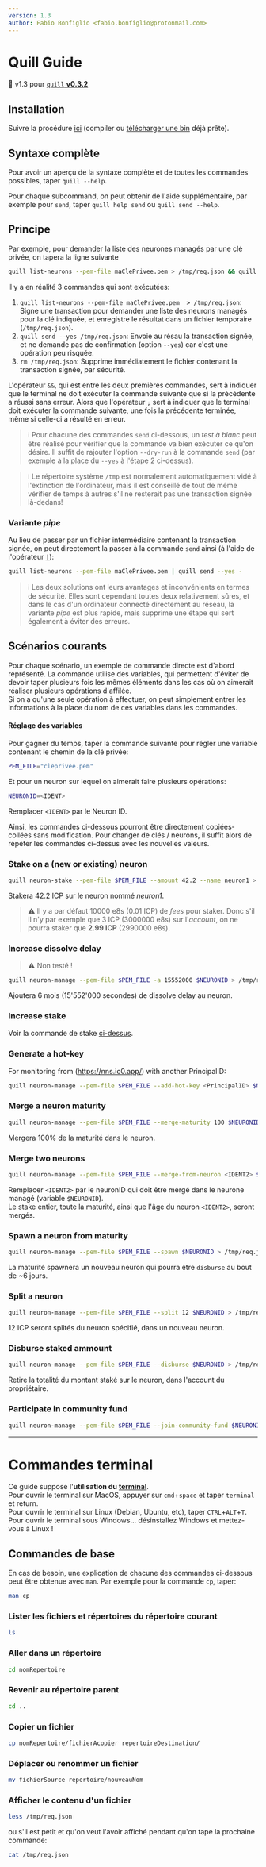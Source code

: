 ```yaml
---
version: 1.3
author: Fabio Bonfiglio <fabio.bonfiglio@protonmail.com>
---
```

# Quill Guide
💾 <version>v1.3</version> pour [`quill` **v0.3.2**](https://github.com/dfinity/quill/releases/tag/v0.3.2)

## Installation
Suivre la procédure [ici](https://github.com/dfinity/quill) (compiler ou [télécharger une bin](https://github.com/dfinity/quill/releases/tag/v0.3.2) déjà prête).

## Syntaxe complète
Pour avoir un aperçu de la syntaxe complète et de toutes les commandes possibles, taper `quill --help`.

Pour chaque subcommand, on peut obtenir de l'aide supplémentaire, par exemple pour `send`, taper `quill help send` ou `quill send --help`.

## Principe
Par exemple, pour demander la liste des neurones managés par une clé privée, on tapera la ligne suivante
```bash
quill list-neurons --pem-file maClePrivee.pem > /tmp/req.json && quill send --yes /tmp/req.json ; rm /tmp/req.json
```
Il y a en réalité 3 commandes qui sont exécutées:  
1. `quill list-neurons --pem-file maClePrivee.pem  > /tmp/req.json`: Signe une transaction pour demander une liste des neurons managés pour la clé indiquée, et enregistre le résultat dans un fichier temporaire (`/tmp/req.json`).  
2. `quill send --yes /tmp/req.json`: Envoie au résau la transaction signée, et ne demande pas de confirmation (option `--yes`) car c'est une opération peu risquée.  
3. `rm /tmp/req.json`: Supprime immédiatement le fichier contenant la transaction signée, par sécurité.

L'opérateur `&&`, qui est entre les deux premières commandes, sert à indiquer que le terminal ne doit exécuter la commande suivante que si la précédente a réussi sans erreur. Alors que l'opérateur `;` sert à indiquer que le terminal doit exécuter la commande suivante, une fois la précédente terminée, même si celle-ci a résulté en erreur.

> ℹ Pour chacune des commandes `send` ci-dessous, un _test à blanc_ peut être réalisé pour vérifier que la commande va bien exécuter ce qu'on désire. Il suffit de rajouter l'option `--dry-run` à la commande `send` (par exemple à la place du `--yes` à l'étape 2 ci-dessus).

> ℹ Le répertoire système `/tmp` est normalement automatiquement vidé à l'extinction de l'ordinateur, mais il est conseillé de tout de même vérifier de temps à autres s'il ne resterait pas une transaction signée là-dedans!

### Variante _pipe_
Au lieu de passer par un fichier intermédiaire contenant la transaction signée, on peut directement la passer à la commande `send` ainsi (à l'aide de l'opérateur [`|`](https://en.wikipedia.org/wiki/Pipeline_(Unix))):
```bash
quill list-neurons --pem-file maClePrivee.pem | quill send --yes -
```
> ℹ Les deux solutions ont leurs avantages et inconvénients en termes de sécurité. Elles sont cependant toutes deux relativement sûres, et dans le cas d'un ordinateur connecté directement au réseau, la variante _pipe_ est plus rapide, mais supprime une étape qui sert également à éviter des erreurs.

## Scénarios courants
Pour chaque scénario, un exemple de commande directe est d'abord représenté. La commande utilise des variables, qui permettent d'éviter de devoir taper plusieurs fois les mêmes éléments dans les cas où on aimerait réaliser plusieurs opérations d'affilée.  
Si on a qu'une seule opération à effectuer, on peut simplement entrer les informations à la place du nom de ces variables dans les commandes.

#### Réglage des variables
Pour gagner du temps, taper la commande suivante pour régler une variable contenant le chemin de la clé privée:
```bash
PEM_FILE="cleprivee.pem"
```
Et pour un neuron sur lequel on aimerait faire plusieurs opérations:
```bash
NEURONID=<IDENT>
```
Remplacer `<IDENT>` par le Neuron ID.

Ainsi, les commandes ci-dessous pourront être directement copiées-collées sans modification. Pour changer de clés / neurons, il suffit alors de répéter les commandes ci-dessus avec les nouvelles valeurs.

### Stake on a (new or existing) neuron
```bash
quill neuron-stake --pem-file $PEM_FILE --amount 42.2 --name neuron1 > /tmp/req.json && quill send /tmp/req.json ; rm /tmp/req.json
```
Stakera 42.2 ICP sur le neuron nommé _neuron1_.

> ⚠ Il y a par défaut 10000 e8s (0.01 ICP) de _fees_ pour staker. Donc s'il il n'y par exemple que 3 ICP (3000000 e8s) sur l'_account_, on ne pourra staker que **2.99 ICP** (2990000 e8s).

### Increase dissolve delay
> ⚠ Non testé !

```bash
quill neuron-manage --pem-file $PEM_FILE -a 15552000 $NEURONID > /tmp/req.json && quill send /tmp/req.json ; rm /tmp/req.json
```
Ajoutera 6 mois (15'552'000 secondes) de dissolve delay au neuron.

### Increase stake
Voir la commande de stake [ci-dessus](#stake-on-a-new-or-existing-neuron).

### Generate a hot-key
For monitoring from (https://nns.ic0.app/) with another PrincipalID:
```bash
quill neuron-manage --pem-file $PEM_FILE --add-hot-key <PrincipalID> $NEURONID > /tmp/req.json && quill send /tmp/req.json ; rm /tmp/req.json
```

### Merge a neuron maturity
```bash
quill neuron-manage --pem-file $PEM_FILE --merge-maturity 100 $NEURONID > /tmp/req.json && quill send /tmp/req.json ; rm /tmp/req.json
```
Mergera 100% de la maturité dans le neuron.

### Merge two neurons
```bash
quill neuron-manage --pem-file $PEM_FILE --merge-from-neuron <IDENT2> $NEURONID > /tmp/req.json && quill send /tmp/req.json ; rm /tmp/req.json
```
Remplacer `<IDENT2>` par le neuronID qui doit être mergé dans le neurone managé (variable `$NEURONID`).  
Le stake entier, toute la maturité, ainsi que l'âge du neuron `<IDENT2>`, seront mergés.

### Spawn a neuron from maturity
```bash
quill neuron-manage --pem-file $PEM_FILE --spawn $NEURONID > /tmp/req.json && quill send /tmp/req.json ; rm /tmp/req.json
```
La maturité spawnera un nouveau neuron qui pourra être `disburse` au bout de ~6 jours.

### Split a neuron
```bash
quill neuron-manage --pem-file $PEM_FILE --split 12 $NEURONID > /tmp/req.json && quill send /tmp/req.json ; rm /tmp/req.json
```
12 ICP seront splités du neuron spécifié, dans un nouveau neuron.

### Disburse staked ammount
```bash
quill neuron-manage --pem-file $PEM_FILE --disburse $NEURONID > /tmp/req.json && quill send /tmp/req.json ; rm /tmp/req.json
```
Retire la totalité du montant staké sur le neuron, dans l'account du propriétaire.

### Participate in community fund
```bash
quill neuron-manage --pem-file $PEM_FILE --join-community-fund $NEURONID > /tmp/req.json && quill send /tmp/req.json ; rm /tmp/req.json
```
---
# Commandes terminal
Ce guide suppose l'**utilisation du [terminal](https://www.youtube.com/watch?v=aKRYQsKR46I)**.  
Pour ouvrir le terminal sur MacOS, appuyer sur `cmd`+`space` et taper `terminal` et return.  
Pour ouvrir le terminal sur Linux (Debian, Ubuntu, etc), taper `CTRL`+`ALT`+`T`.  
Pour ouvrir le terminal sous Windows... désinstallez Windows et mettez-vous à Linux !  

## Commandes de base
En cas de besoin, une explication de chacune des commandes ci-dessous peut être obtenue avec `man`.
Par exemple pour la commande `cp`, taper:
```bash
man cp
```
### Lister les fichiers et répertoires du répertoire courant
```bash
ls
```
### Aller dans un répertoire
```bash
cd nomRepertoire
```
### Revenir au répertoire parent
```bash
cd ..
```
### Copier un fichier
```bash
cp nomRepertoire/fichierAcopier repertoireDestination/
```
### Déplacer ou renommer un fichier
```bash
mv fichierSource repertoire/nouveauNom
```
### Afficher le contenu d'un fichier
```bash
less /tmp/req.json
```
ou s'il est petit et qu'on veut l'avoir affiché pendant qu'on tape la prochaine commande:
```bash
cat /tmp/req.json
```
